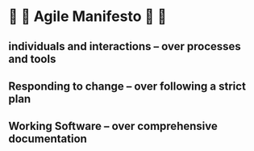 #  :taco: :taco: Agile Manifesto :taco: :taco: #
## individuals and interactions – over processes and tools ##
## Responding to change – over following a strict plan ##
## Working Software – over comprehensive documentation ##
